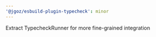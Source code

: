 ```yaml
---
'@jgoz/esbuild-plugin-typecheck': minor
---
```


Extract TypecheckRunner for more fine-grained integration
